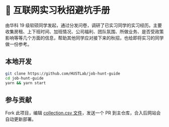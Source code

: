 # 📜 互联网实习秋招避坑手册

由华科 19 级软硕同学发起，通过分发问卷，调研了已实习同学的实习经历。主要收集房租、上下班时间、加班情况、公司福利、团队氛围、所做业务、是否受政策影响等等几个方面的信息，帮助其他同学应对接下来的秋招，也给即将实习的同学做一份参考。

## 本地开发

```bash
git clone https://github.com/HUSTLab/job-hunt-guide
cd job-hunt-guide
yarn && yarn start
```

## 参与贡献

Fork 此项目，编辑 [collection.csv 文件](https://github.com/HUSTLab/job-hunt-guide/edit/main/collection.csv)，发送一个 PR 到主仓库，合入后网站会自动更新部署。
